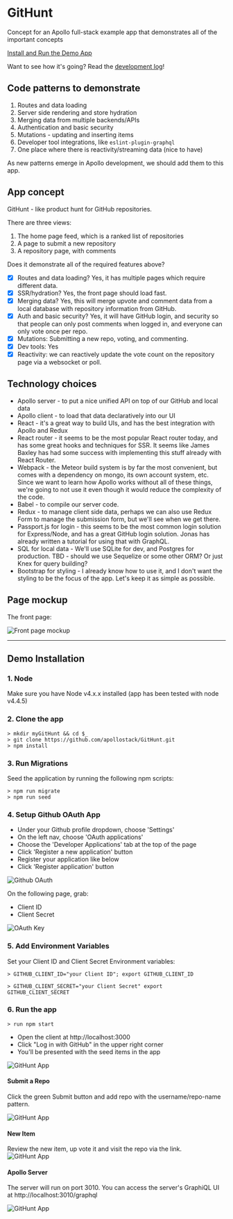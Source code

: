 # GitHunt
Concept for an Apollo full-stack example app that demonstrates all of the important concepts

[Install and Run the Demo App](###demo-installation)

Want to see how it's going? Read the [development log](devlog.md)!

## Code patterns to demonstrate

1. Routes and data loading
1. Server side rendering and store hydration
1. Merging data from multiple backends/APIs
1. Authentication and basic security
1. Mutations - updating and inserting items
1. Developer tool integrations, like `eslint-plugin-graphql`
1. One place where there is reactivity/streaming data (nice to have)

As new patterns emerge in Apollo development, we should add them to this app.

## App concept

GitHunt - like product hunt for GitHub repositories.

There are three views:

1. The home page feed, which is a ranked list of repositories
1. A page to submit a new repository
1. A repository page, with comments

Does it demonstrate all of the required features above?

- [x] Routes and data loading? Yes, it has multiple pages which require different data.
- [x] SSR/hydration? Yes, the front page should load fast.
- [x] Merging data? Yes, this will merge upvote and comment data from a local database with repository information from GitHub.
- [x] Auth and basic security? Yes, it will have GitHub login, and security so that people can only post comments when logged in, and everyone can only vote once per repo.
- [x] Mutations: Submitting a new repo, voting, and commenting.
- [x] Dev tools: Yes
- [x] Reactivity: we can reactively update the vote count on the repository page via a websocket or poll.

## Technology choices

- Apollo server - to put a nice unified API on top of our GitHub and local data
- Apollo client - to load that data declaratively into our UI
- React - it's a great way to build UIs, and has the best integration with Apollo and Redux
- React router - it seems to be the most popular React router today, and has some great hooks and techniques for SSR. It seems like James Baxley has had some success with implementing this stuff already with React Router.
- Webpack - the Meteor build system is by far the most convenient, but comes with a dependency on mongo, its own account system, etc. Since we want to learn how Apollo works without all of these things, we're going to not use it even though it would reduce the complexity of the code.
- Babel - to compile our server code.
- Redux - to manage client side data, perhaps we can also use Redux Form to manage the submission form, but we'll see when we get there.
- Passport.js for login - this seems to be the most common login solution for Express/Node, and has a great GitHub login solution. Jonas has already written a tutorial for using that with GraphQL.
- SQL for local data - We'll use SQLite for dev, and Postgres for production. TBD - should we use Sequelize or some other ORM? Or just Knex for query building?
- Bootstrap for styling - I already know how to use it, and I don't want the styling to be the focus of the app. Let's keep it as simple as possible.

## Page mockup

The front page:

![Front page mockup](mockup.jpg)

---

## Demo Installation
### 1. Node
Make sure you have Node v4.x.x installed (app has been tested with node v4.4.5)

### 2. Clone the app

```
> mkdir myGitHunt && cd $_
> git clone https://github.com/apollostack/GitHunt.git
> npm install
```

### 3. Run Migrations
Seed the application by running the following npm scripts:
```
> npm run migrate
> npm run seed
```


### 4. Setup Github OAuth App
- Under your Github profile dropdown, choose 'Settings'
- On the left nav, choose 'OAuth applications'
- Choose the 'Developer Applications' tab at the top of the page
- Click 'Register a new application' button
- Register your application like below
- Click 'Register application' button

![Github OAuth](screenshots/github-oath-setup.png)

On the following page, grab:
- Client ID
- Client Secret

![OAuth Key](screenshots/github-oauth-keys.png)

### 5. Add Environment Variables
Set your Client ID and Client Secret Environment variables:

`> GITHUB_CLIENT_ID="your Client ID"; export GITHUB_CLIENT_ID`

`> GITHUB_CLIENT_SECRET="your Client Secret" export GITHUB_CLIENT_SECRET`


### 6. Run the app

`> run npm start`

- Open the client at http://localhost:3000
- Click "Log in with GitHub" in the upper right corner
- You'll be presented with the seed items in the app

![GitHunt App](screenshots/GitHunt-app.png)

#### Submit a Repo
Click the green Submit button and add repo with the username/repo-name pattern.

![GitHunt App](screenshots/GitHunt-add.png)

#### New Item
Review the new item, up vote it and visit the repo via the link.   
![GitHunt App](screenshots/GitHunt-new.png)

#### Apollo Server
The server will run on port 3010. You can access the server's GraphiQL UI at http://localhost:3010/graphql

![GitHunt App](screenshots/GitHunt-GraphQL.png)
